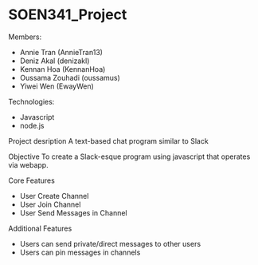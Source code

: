 # SOEN341_Project

Members:
* Annie Tran (AnnieTran13)
* Deniz Akal (denizakl)
* Kennan Hoa (KennanHoa)
* Oussama Zouhadi (oussamus)
* Yiwei Wen (EwayWen)

Technologies:
* Javascript
* node.js

Project desription
A text-based chat program similar to Slack

Objective
To create a Slack-esque program using javascript that operates via webapp.

Core Features
* User Create Channel
* User Join Channel
* User Send Messages in Channel

Additional Features
* Users can send private/direct messages to other users
* Users can pin messages in channels
